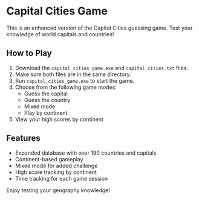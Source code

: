 # Capital Cities Game

This is an enhanced version of the Capital Cities guessing game. Test your knowledge of world capitals and countries!

## How to Play

1. Download the `capital_cities_game.exe` and `capital_cities.txt` files.
2. Make sure both files are in the same directory.
3. Run `capital_cities_game.exe` to start the game.
4. Choose from the following game modes:
   - Guess the capital
   - Guess the country
   - Mixed mode
   - Play by continent
5. View your high scores by continent

## Features

- Expanded database with over 190 countries and capitals
- Continent-based gameplay
- Mixed mode for added challenge
- High score tracking by continent
- Time tracking for each game session

Enjoy testing your geography knowledge!

